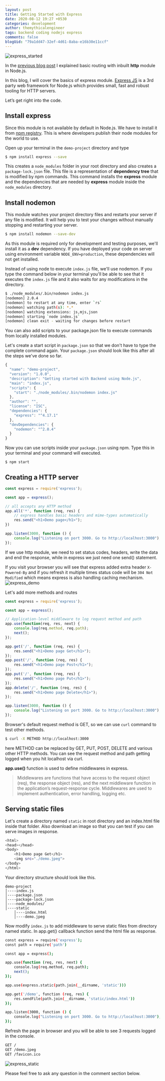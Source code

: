 ```yaml
---
layout: post
title: Getting Started with Express
date: 2020-08-12 19:27 +0530
categories: development
author: themythicalengineer
tags: backend coding nodejs express
comments: false
blogUid: "79a1dd47-32ef-4d61-8aba-e16b30e11ccf"
---
```

![express_started](/assets/images/getting-started-with-express/express_started.jpg)

In the [previous blog post][1] I explained basic routing with inbuilt **http** module in Node.js.

In this blog, I will cover the basics of express module. [Express JS][2] is a 3rd party web framework for Node.js which provides small, fast and robust tooling for HTTP servers.

Let’s get right into the code.

## Install express
Since this module is not available by default in Node.js. We have to install it from [npm registry][3]. This is where developers publish their node modules for the world to use.

Open up your terminal in the `demo-project` directory and type
```bash
$ npm install express --save
```

This creates a `node_modules` folder in your root directory and also creates a `package-lock.json` file. This file is a representation of **dependency tree** that is modified by npm commands. This command installs the **express** module and the dependencies that are needed by **express** module inside the `node_modules` directory.

## Install nodemon
This module watches your project directory files and restarts your server if any file is modified. It will help you to test your changes without manually stopping and restarting your server. 

```bash
$ npm install nodemon --save-dev
```

As this module is required only for development and testing purposes, we'll install it as a **dev** dependency. If you have deployed your code on server using environment variable `NODE_ENV=production`, these dependencies will not get installed. 

Instead of using node to execute `index.js` file, we'll use nodemon. If you type the command below in your terminal you'll be able to see that it executes the `index.js` file and it also waits for any modifications in the directory.

```bash
$ ./node_modules/.bin/nodemon index.js
[nodemon] 2.0.4
[nodemon] to restart at any time, enter `rs`
[nodemon] watching path(s): *.*
[nodemon] watching extensions: js,mjs,json
[nodemon] starting `node index.js`
[nodemon] clean exit - waiting for changes before restart
```

You can also add scripts to your package.json file to execute commands from locally installed modules.

Let's create a start script in `package.json` so that we don't have to type the complete command again. Your `package.json` should look like this after all the steps we've done so far.

```js
{
  "name": "demo-project",
  "version": "1.0.0",
  "description": "Getting started with Backend using Node.js",
  "main": "index.js",
  "scripts": {
    "start": "./node_modules/.bin/nodemon index.js"
  },
  "author": "",
  "license": "ISC",
  "dependencies": {
    "express": "^4.17.1"
  },
  "devDependencies": {
    "nodemon": "^2.0.4"
  }
}
```

Now you can use scripts inside your `package.json` using npm. Type this in your terminal and your command will executed.

```
$ npm start
```

## Creating a HTTP server
```js
const express = require('express');

const app = express();

// all accepts any HTTP method
app.all('*', function (req, res) {
    // express handles basic headers and mime-types automatically
    res.send("<h1>Demo page</h1>");
})

app.listen(3000, function () {
    console.log("Listening on port 3000. Go to http://localhost:3000");
});
```

If we use http module, we need to set status codes, headers, write the data and end the response, while in express we just need one send() statement.

If you visit your browser you will see that express added extra header `X-Powered-By` and if you refresh it multiple times status code will be `304 Not Modified` which means express is also handling caching mechanism.
![express_demo](/assets/images/getting-started-with-express/express_demo.png)

Let's add more methods and routes
```js
const express = require('express');

const app = express();

// Application-level middleware to log request method and path
app.use(function(req, res, next) { 
	console.log(req.method, req.path); 
	next();
});

app.get('/', function (req, res) {    
    res.send("<h1>Demo page Get</h1>");
});
app.post('/', function (req, res) {    
    res.send("<h1>Demo page Post</h1>");
});
app.put('/', function (req, res) {    
    res.send("<h1>Demo page Put</h1>");
});
app.delete('/', function (req, res) {    
    res.send("<h1>Demo page Delete</h1>");
});

app.listen(3000, function () {
    console.log("Listening on port 3000. Go to http://localhost:3000");
});
```

Browser's default request method is GET, so we can use `curl` command to test other methods.
```bash
$ curl -X METHOD http://localhost:3000
```
here METHOD can be replaced by GET, PUT, POST, DELETE and various other HTTP methods. You can see the request method and path getting logged when you hit localhost via curl.

**app.use()** function is used to define middlewares in express. 

>Middlewares are functions that have access to the request object (req), the response object (res), and the next middleware function in the application’s request-response cycle. Middlewares are used to implement authentication, error handling, logging etc.

## Serving static files
Let's create a directory named `static` in root directory and an index.html file inside that folder. Also download an image so that you can test if you can serve images in response.
```bash
<html>
<head></head>
<body>
    <h1>Demo page Get</h1>
    <img src="./demo.jpeg">
</body>
</html>
```

Your directory structure should look like this.
```
demo-project
│----index.js
│----package.json
│----package-lock.json
│----node_modules/
│----static
    │----index.html
    │----demo.jpeg
```

Now modify `index.js` to add middleware to serve static files from directory named static. In app.get() callback function send the html file as response.

```bash
const express = require('express');
const path = require('path')

const app = express();

app.use(function (req, res, next) {
    console.log(req.method, req.path);
    next();
});

app.use(express.static(path.join(__dirname, 'static')))

app.get('/demo', function (req, res) {    
    res.sendFile(path.join(__dirname, 'static/index.html'))
});

app.listen(3000, function () {
    console.log("Listening on port 3000. Go to http://localhost:3000");
});
```

Refresh the page in browser and you will be able to see 3 requests logged in the console.

```bash
GET /
GET /demo.jpeg
GET /favicon.ico
```

![express_static](/assets/images/getting-started-with-express/express_static.png)

Please feel free to ask any question in the comment section below.

[1]:	https://themythicalengineer.com/getting-started-with-nodejs-backend-development.html
[2]:	https://expressjs.com/
[3]:	https://www.npmjs.com/package/express